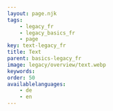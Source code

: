 ```yaml
---
layout: page.njk
tags: 
    - legacy_fr
    - legacy_basics_fr
    - page
key: text-legacy_fr
title: Text
parent: basics-legacy_fr
image: legacy/overview/text.webp
keywords: 
order: 50
availablelanguages: 
    - de
    - en
---
```

